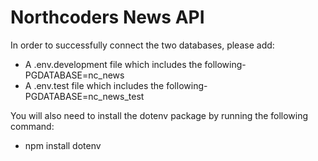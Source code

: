 # Northcoders News API

In order to successfully connect the two databases, please add:

- A .env.development file which includes the following- PGDATABASE=nc_news
- A .env.test file which includes the following- PGDATABASE=nc_news_test

You will also need to install the dotenv package by running the following command:

- npm install dotenv
